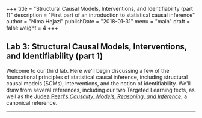 +++
title = "Structural Causal Models, Interventions, and Identifiability (part 1)"
description = "First part of an introduction to statistical causal inference"
author = "Nima Hejazi"
publishDate = "2018-01-31"
menu = "main"
draft = false
weight = 4
+++

## Lab 3: Structural Causal Models, Interventions, and Identifiability (part 1)

Welcome to our third lab. Here we'll begin discussing a few of the foundational
principles of statistical causal inference, including structural causal models
(SCMs), interventions, and the notion of identifiability. We'll draw from
several references, including our two Targeted Learning texts, as well as the
[Judea Pearl's _Causality: Models, Reasoning, and
Inference_](https://books.google.com/books/about/Causality.html?id=wnGU_TsW3BQC),
a canonical reference.

---
